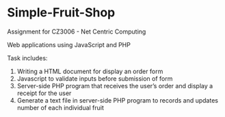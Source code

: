 # Simple-Fruit-Shop
Assignment for CZ3006 - Net Centric Computing

Web applications using JavaScript and PHP


Task includes:
1) Writing a HTML document for display an order form
2) Javascript to validate inputs before submission of form
3) Server-side PHP program that receives the user’s order and display a receipt for the user
4) Generate a text file in server-side PHP program to records and updates number of each individual fruit
